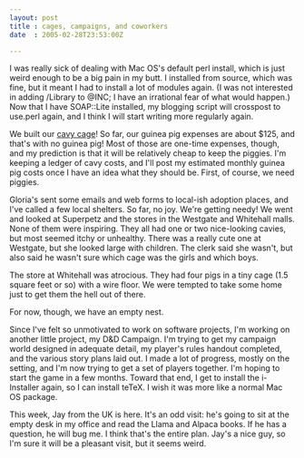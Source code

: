 ```yaml
---
layout: post
title : cages, campaigns, and coworkers
date  : 2005-02-28T23:53:00Z

---
```

I was really sick of dealing with Mac OS's default perl install, which is just weird enough to be a big pain in my butt.  I installed from source, which was fine, but it meant I had to install a lot of modules again.  (I was not interested in adding /Library to @INC; I have an irrational fear of what would happen.)  Now that I have SOAP::Lite installed, my blogging script will crosspost to use.perl again, and I think I will start writing more regularly again.

We built our <a href='http://rjbs.manxome.org/images/tmp/cc_cage-3.html'>cavy cage</a>!  So far, our guinea pig expenses are about $125, and that's with no guinea pig!  Most of those are one-time expenses, though, and my prediction is that it will be relatively cheap to keep the piggies.  I'm keeping a ledger of cavy costs, and I'll post my estimated monthly guinea pig costs once I have an idea what they should be.  First, of course, we need piggies.

Gloria's sent some emails and web forms to local-ish adoption places, and I've called a few local shelters.  So far, no joy.  We're getting needy!  We went and looked at Superpetz and the stores in the Westgate and Whitehall malls. None of them were inspiring.  They all had one or two nice-looking cavies, but most seemed itchy or unhealthy.  There was a really cute one at Westgate, but she looked large with children.  The clerk said she wasn't, but also said he wasn't sure which cage was the girls and which boys.

The store at Whitehall was atrocious.  They had four pigs in a tiny cage (1.5 square feet or so) with a wire floor.  We were tempted to take some home just to get them the hell out of there.

For now, though, we have an empty nest.

Since I've felt so unmotivated to work on software projects, I'm working on another little project, my D&D Campaign.  I'm trying to get my campaign world designed in adequate detail, my player's rules handout completed, and the various story plans laid out.  I made a lot of progress, mostly on the setting, and I'm now trying to get a set of players together.  I'm hoping to start the game in a few months.  Toward that end, I get to install the i-Installer again, so I can install teTeX.  I wish it was more like a normal Mac OS package.

This week, Jay from the UK is here.  It's an odd visit: he's going to sit at the empty desk in my office and read the Llama and Alpaca books.  If he has a question, he will bug me.  I think that's the entire plan.  Jay's a nice guy, so I'm sure it will be a pleasant visit, but it seems weird.

